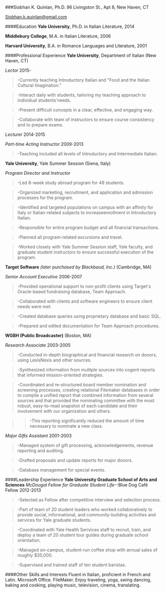 ###Siobhan K. Quinlan, Ph.D.
96 Livingston St., Apt 8, New Haven, CT 

Siobhan.k.quinlan@gmail.com

####Education
**Yale University**, Ph.D. in Italian Literature, 2014

**Middlebury College**, M.A. in Italian Literature, 2006

**Harvard University**, B.A. in Romance Languages and Literature, 2001

####Professional Experience
**Yale University**, Department of Italian (New Haven, CT)

*Lector* 2015-
>-Currently teaching Introductory Italian and "Food and the Italian Cultural Imagination."

>-Interact daily with students, tailoring my teaching approach to individual students'needs.

>-Present difficult concepts in a clear, effective, and engaging way.

>-Collaborate with team of instructors to ensure course consistency and to prepare exams.

*Lecturer* 2014-2015

*Part-time Acting Instructor* 2009-2013
>-Teaching included all levels of Introductory and Intermediate Italian. 

**Yale University**, Yale Summer Session (Siena, Italy)

*Program Director and Instructor* 
>-Led 8-week study abroad program for 49 students.

>-Organized marketing, recruitment, and application and admission processes for the program.  

>-Identified and targeted populations on campus with an affinity for Italy or Italian-related subjects to increaseenrollment in
Introductory Italian.

>-Responsible for entire program budget and all financial transactions. 

>-Planned all program-related excursions and travel. 

>-Worked closely with Yale Summer Session staff, Yale faculty, and graduate student instructors to ensure successful execution of the program. 

**Target Software** *(later purchased by Blackbaud, Inc.)* (Cambridge, MA) 

*Senior Account Executive* 2006-2007
>-Provided operational support to non-profit clients using Target's Oracle-based fundraising database, Team Approach.

>-Collaborated with clients and software engineers to ensure client needs were met.

>-Created database queries using proprietary database and basic SQL.

>-Prepared and edited documentation for Team Approach procedures.

**WGBH (Public Broadcaster)** (Boston, MA)

*Research Associate* 2003-2005
>-Conducted in-depth biographical and financial research on donors, using LexisNexis and other sources.

>-Synthesized information from mulitple sources into cogent reports that informed mission-oriented strategies.

>-Coordinated and re-structured board member nomination and screening processes, creating relational Filemaker databases in
order to compile a unified report that combined information from several sources and that provided the nominating committee with
the most robust, easy-to-read snapshot of each candidate and their involvement with our organization and others. 

>>-This reporting significantly reduced the amount of time necessary to nominate a new class. 

*Major Gifts Assistant* 2001-2003
>-Managed system of gift processing, acknowledgements, revenue reporting and auditing.

>-Drafted proposals and update reports for major donors.

>-Database management for special events.

####Leadership Experience
**Yale University Graduate School of Arts and Sciences** 
*McDougal Fellow for Graduate Student Life*--Blue Dog Café Fellow 2012-2013
>-Selected as Fellow after competitive interview and selection process. 

>-Part of team of 20 student leaders who worked collaboratively to provide social, informational, and community-building activities and services for Yale graduate students. 

>-Coordinated with Yale Health Serivices staff to recruit, train, and deploy a team of 20 student tour guides during graduate school orientation.   

>-Managed on-campus, student-run coffee shop with annual sales of roughly $35,000.

>-Supervised and trained staff of ten student baristas.

####Other Skills and Interests
Fluent in Italian, proficient in French and Latin.  Microsoft Office. FileMaker.  Enjoy traveling, yoga, swing dancing, baking and cooking, playing music, television, cinema, translating.  




